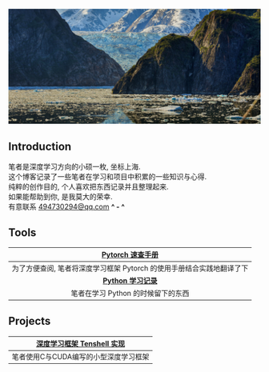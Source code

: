 ![home](img\home.jpg)



## Introduction

笔者是深度学习方向的小硕一枚,  坐标上海. <br>
这个博客记录了一些笔者在学习和项目中积累的一些知识与心得. <br>
纯粹的创作目的,  个人喜欢把东西记录并且整理起来. <br>
如果能帮助到你,  是我莫大的荣幸.  <br>
有意联系 494730294@qq.com   **^ - ^** <br>



## Tools

|                     [Pytorch 速查手册]()                     |
| :----------------------------------------------------------: |
| 为了方便查阅, 笔者将深度学习框架 Pytorch 的使用手册结合实践地翻译了下 |
|                   [**Python 学习记录**]()                    |
|              笔者在学习 Python 的时候留下的东西              |



## Projects

|      [深度学习框架 Tenshell 实现]()   |
| :-----------------------------------: |
|笔者使用C与CUDA编写的小型深度学习框架|





